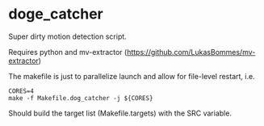 # doge_catcher

Super dirty motion detection script.

Requires python and mv-extractor (https://github.com/LukasBommes/mv-extractor)

The makefile is just to parallelize launch and allow for file-level restart, i.e.

    CORES=4
    make -f Makefile.dog_catcher -j ${CORES}

Should build the target list (Makefile.targets) with the SRC variable.
